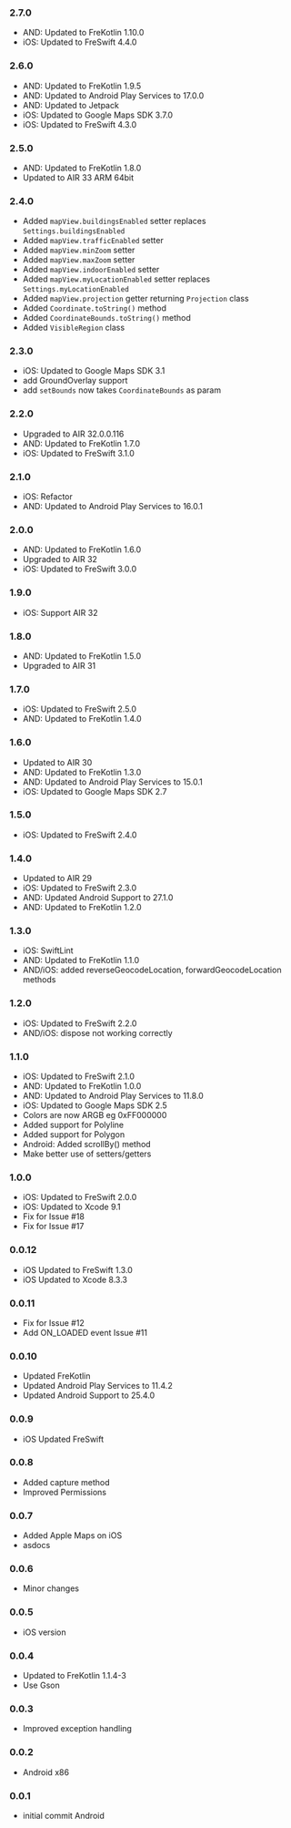 ### 2.7.0
- AND: Updated to FreKotlin 1.10.0
- iOS: Updated to FreSwift 4.4.0

### 2.6.0
- AND: Updated to FreKotlin 1.9.5
- AND: Updated to Android Play Services to 17.0.0
- AND: Updated to Jetpack
- iOS: Updated to Google Maps SDK 3.7.0
- iOS: Updated to FreSwift 4.3.0

### 2.5.0
- AND: Updated to FreKotlin 1.8.0
- Updated to AIR 33 ARM 64bit

### 2.4.0
- Added `mapView.buildingsEnabled` setter replaces `Settings.buildingsEnabled`
- Added `mapView.trafficEnabled` setter
- Added `mapView.minZoom` setter
- Added `mapView.maxZoom` setter
- Added `mapView.indoorEnabled` setter
- Added `mapView.myLocationEnabled` setter replaces `Settings.myLocationEnabled`
- Added `mapView.projection` getter returning `Projection` class
- Added `Coordinate.toString()` method
- Added `CoordinateBounds.toString()` method
- Added `VisibleRegion` class

### 2.3.0
- iOS: Updated to Google Maps SDK 3.1
- add GroundOverlay support
- add `setBounds` now takes `CoordinateBounds` as param

### 2.2.0
- Upgraded to AIR 32.0.0.116
- AND: Updated to FreKotlin 1.7.0
- iOS: Updated to FreSwift 3.1.0

### 2.1.0
- iOS: Refactor
- AND: Updated to Android Play Services to 16.0.1

### 2.0.0
- AND: Updated to FreKotlin 1.6.0
- Upgraded to AIR 32
- iOS: Updated to FreSwift 3.0.0

### 1.9.0
- iOS: Support AIR 32

### 1.8.0
- AND: Updated to FreKotlin 1.5.0
- Upgraded to AIR 31

### 1.7.0
- iOS: Updated to FreSwift 2.5.0
- AND: Updated to FreKotlin 1.4.0

### 1.6.0
- Updated to AIR 30
- AND: Updated to FreKotlin 1.3.0
- AND: Updated to Android Play Services to 15.0.1
- iOS: Updated to Google Maps SDK 2.7

### 1.5.0
- iOS: Updated to FreSwift 2.4.0

### 1.4.0
- Updated to AIR 29
- iOS: Updated to FreSwift 2.3.0
- AND: Updated Android Support to 27.1.0
- AND: Updated to FreKotlin 1.2.0

### 1.3.0
- iOS: SwiftLint
- AND: Updated to FreKotlin 1.1.0
- AND/iOS: added reverseGeocodeLocation, forwardGeocodeLocation methods

### 1.2.0
- iOS: Updated to FreSwift 2.2.0
- AND/iOS: dispose not working correctly

### 1.1.0
- iOS: Updated to FreSwift 2.1.0
- AND: Updated to FreKotlin 1.0.0
- AND: Updated to Android Play Services to 11.8.0
- iOS: Updated to Google Maps SDK 2.5
- Colors are now ARGB eg 0xFF000000
- Added support for Polyline
- Added support for Polygon
- Android: Added scrollBy() method
- Make better use of setters/getters

### 1.0.0
- iOS: Updated to FreSwift 2.0.0
- iOS: Updated to Xcode 9.1
- Fix for Issue #18
- Fix for Issue #17

### 0.0.12
- iOS Updated to FreSwift 1.3.0
- iOS Updated to Xcode 8.3.3

### 0.0.11
- Fix for Issue #12
- Add ON_LOADED event Issue #11

### 0.0.10
- Updated FreKotlin
- Updated Android Play Services to 11.4.2
- Updated Android Support to 25.4.0

### 0.0.9
- iOS Updated FreSwift

### 0.0.8
- Added capture method
- Improved Permissions

### 0.0.7 
- Added Apple Maps on iOS
- asdocs

### 0.0.6 
- Minor changes

### 0.0.5 
- iOS version

### 0.0.4  
- Updated to FreKotlin 1.1.4-3
- Use Gson

### 0.0.3  
- Improved exception handling

### 0.0.2  
- Android x86

### 0.0.1  
- initial commit Android
